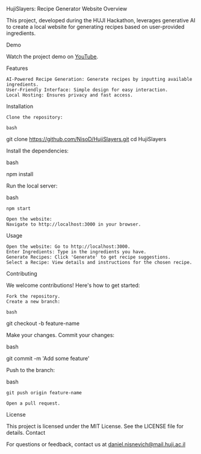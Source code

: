 HujiSlayers: Recipe Generator Website
Overview

This project, developed during the HUJI Hackathon, leverages generative AI to create a local website for generating recipes based on user-provided ingredients.

Demo

Watch the project demo on [YouTube](https://youtu.be/fEry6b7GXSw?si=3TkQo9a0GzKKnyaD).

Features

    AI-Powered Recipe Generation: Generate recipes by inputting available ingredients.
    User-Friendly Interface: Simple design for easy interaction.
    Local Hosting: Ensures privacy and fast access.

Installation

    Clone the repository:

    bash

git clone https://github.com/NisoD/HujiSlayers.git
cd HujiSlayers

Install the dependencies:

bash

npm install

Run the local server:

bash

    npm start

    Open the website:
    Navigate to http://localhost:3000 in your browser.

Usage

    Open the website: Go to http://localhost:3000.
    Enter Ingredients: Type in the ingredients you have.
    Generate Recipes: Click 'Generate' to get recipe suggestions.
    Select a Recipe: View details and instructions for the chosen recipe.

Contributing

We welcome contributions! Here's how to get started:

    Fork the repository.
    Create a new branch:

    bash

git checkout -b feature-name

Make your changes.
Commit your changes:

bash

git commit -m 'Add some feature'

Push to the branch:

bash

    git push origin feature-name

    Open a pull request.

License

This project is licensed under the MIT License. See the LICENSE file for details.
Contact

For questions or feedback, contact us at daniel.nisnevich@mail.huji.ac.il
 
